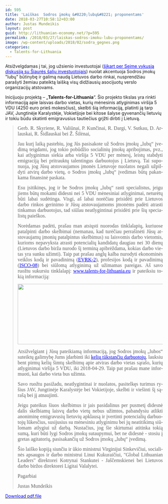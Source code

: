 ```yaml
---
id: 595
title: 'Laiškas  Sodros įmokų &#8220;lubų&#8221; proponentams'
date: 2018-03-27T10:58:12+03:00
author: Justas Mundeikis
layout: post
guid: http://lithuanian-economy.net/?p=595
permalink: /2018/03/27/laiskas-sodros-imoku-lubu-proponentams/
image: /wp-content/uploads/2018/02/sodra_gegnes.png
categories:
  - Talents-for-Lithuania
---
```

Atsižvelgdamas į tai, jog užsienio investuotojai (<span style="color: #0000ff;"><a style="color: #0000ff;" href="https://www.youtube.com/watch?v=XqNBxUc9IIM" target="_blank" rel="noopener">šįkart per Seime vykusią diskusiją su Šiaurės šalių investuotojais</a></span>) nuolat akcentuoja Sodros įmokų "lubų" būtinybę ir galimą naudą Lietuvos darbo rinkai, nusprendžiau parašyti žemiau pateiktą laišką visų didžiausių asocijuotų verslo organizacijų atstovams.

Inicijuoju projektą – „<strong>Talents-for-Lithuania</strong>“. Šio projekto tikslas yra rinkti informaciją apie laisvas darbo vietas, kurių mėnesinis atlyginimas viršija 5 VDU (4250 euro prieš mokesčius), skelbti šią informaciją, platinti ją tarp JAV, Jungtinėje Karalystėje, Vokietijoje bei kitose šalyse gyvenančių lietuvių ir tokiu būdu skatinti emigravusius tautiečius grįžti dirbti į Lietuvą.<!--more-->
<blockquote>
<p align="justify"><span style="font-family: Cambria, serif;"><span style="font-size: medium;"><span lang="lt-LT">Gerb. R. Skyriene, R. Valiūnai, P. Kunčinai, R. Dargi, V. Sutkau, D. Arlauskai, R. Šidlauskai bei Ž. Šilėnai,</span></span></span></p>
<p align="justify"><span style="font-family: Cambria, serif;"><span style="font-size: medium;"><span lang="lt-LT">Jau kurį laiką pastebiu, jog Jūs pasisakote už Sodros įmokų „lubų“ įvedimą teigdami, jog tokio pobūdžio socialinių įmokų apribojimas, pvz., kai atlyginimas siekia arba viršija 5 VDU per mėnesį, leistų stabdyti emigraciją bei pritrauktų talentingus darbuotojus į Lietuvą. Tai suponuoja, jog Jūsų atstovaujamos įmonės Lietuvoje nuolatos negali užpildyti atvirų darbo vietų, o Sodros įmokų „lubų“ įvedimas būtų pakankama finansinė paskata. </span></span></span></p>
<p align="justify"><span style="font-family: Cambria, serif;"><span style="font-size: medium;"><span lang="lt-LT">Esu įsitikinęs, jog ir be Sodros įmokų „lubų“ rasti specialistus, jeigu jiems būtų mokami didesni nei 5 VDU mėnesiniai atlyginimai, neturėtų būti labai sudėtinga. Visgi, aš labai norėčiau prisidėti prie Lietuvos darbo rinkos gerinimo ir Jūsų atstovaujamoms įmonėms padėti atrasti tinkamus darbuotojus, tad siūlau neatlygintinai prisidėti prie šių specialistų paieškos.</span></span></span></p>
<p align="justify"><span style="font-family: Cambria, serif;"><span style="font-size: medium;"><span lang="lt-LT">Norėdamas padėti, prašau man atsiųsti nuorodas tinklalapių, kuriuose patalpinti darbo skelbimai (nemanau, kad turėčiau perrašinėti Jūsų atstovaujamų įmonių patalpintus skelbimus) su laisvomis darbo vietomis, kurioms nepavyksta atrasti potencialių kandidatų daugiau nei 30 dienų (Lietuvos darbo birža nurodo šį terminą apibrėždama, kokias darbo vietas yra sunku užimti). Taip pat prašau anglų kalba nurodyti ekonominės veiklos kodą ir pavadinimą (</span></span></span><span style="color: #e68200;"><u><a href="http://ec.europa.eu/eurostat/documents/3859598/5902521/KS-RA-07-015-EN.PDF" target="_blank" rel="noopener"><span style="font-family: Cambria, serif;"><span style="font-size: medium;"><span lang="lt-LT"><span style="color: #0000ff;">EVRK-2</span></span></span></span></a></u></span><span style="font-family: Cambria, serif;"><span style="font-size: medium;"><span lang="lt-LT">), profesijos kodą ir pavadinimą (</span></span></span><span style="color: #e68200;"><u><a href="http://www.ilo.org/public/english/bureau/stat/isco/docs/structure08.docx" target="_blank" rel="noopener"><span style="font-family: Cambria, serif;"><span style="font-size: medium;"><span lang="lt-LT"><span style="color: #0000ff;">ISCO-08</span></span></span></span></a></u></span><span style="font-family: Cambria, serif;"><span style="font-size: medium;"><span lang="lt-LT">) bei siūlomą atlyginimą už užimamas pareigas. Aš savo ruožtu sukursiu tinklalapį: </span></span></span><span style="color: #0000ff;"><u><a style="color: #0000ff;" href="http://talents-for-lithuania.eu" target="_blank" rel="noopener"><span style="font-family: Cambria, serif;"><span style="font-size: medium;"><span lang="lt-LT">www.talents-for-lithuania.eu</span></span></span></a></u></span><span style="font-family: Cambria, serif;"><span style="font-size: medium;"><span lang="lt-LT"> ir pateiksiu tokią informaciją:</span></span></span></p>
<p align="justify"><a href="http://lithuanian-economy.net/wp-content/uploads/2018/03/Laiškas_dėl_Sodros_įmokų_lubų_table.jpg"><img class="aligncenter wp-image-597 size-full" src="http://lithuanian-economy.net/wp-content/uploads/2018/03/Laiškas_dėl_Sodros_įmokų_lubų_table.jpg" alt="" width="681" height="193" /></a></p>
<p align="justify"><span style="font-family: Cambria, serif;"><span style="font-size: medium;"><span lang="lt-LT">Atsižvelgiant į Jūsų pateikiamą informaciją, jog Sodros įmokų „lubos“ suteiktų galimybę Jums įdarbinti iki </span></span></span><span style="color: #e68200;"><u><a href="https://www.delfi.lt/verslas/verslas/asocijuotos-verslo-organizacijos-kol-sodros-lubu-nera-lietuva-talentus-atiduoda-pasauliui-o-investicijas-kaimynams.d?id=75982765" target="_blank" rel="noopener"><span style="font-family: Cambria, serif;"><span style="font-size: medium;"><span lang="lt-LT"><span style="color: #0000ff;">kelių tūkstančių darbuotojų</span></span></span></span></a></u></span><span style="font-family: Cambria, serif;"><span style="font-size: medium;"><span lang="lt-LT">, lauksiu bent pirmų kelių šimtų skelbimų apie atviras darbo vietas sąrašo, kurių atlyginimai viršija 5 VDU, iki 2018-04-29. Taip pat prašau mane informuoti, kai darbo vieta bus užimta.</span></span></span></p>
<p align="justify"><span style="font-family: Cambria, serif;"><span style="font-size: medium;"><span lang="lt-LT">Savo ruožtu pasižadu, neatlygintinai ir nuolatos, pasitelkęs turimus ryšius JAV, Jungtinėje Karalystėje bei Vokietijoje, skelbti ir viešinti šį sąrašą bei jį atnaujinti. </span></span></span></p>
<p align="justify"><span style="font-family: Cambria, serif;"><span style="font-size: medium;"><span lang="lt-LT">Jeigu pateikus šiuos skelbimus ir jais pasidalinus per pusmetį didesnė dalis skelbiamų laisvų darbo vietų nebus užimtos, pabandysiu atlikti anoniminę emigravusių lietuvių apklausą ir įvertinti potencialių darbuotojų lūkesčius, susijusius su mėnesiniu atlyginimu bei jų neatitikimą siūlomam atlygiui už darbą. Nustačius, jog šie skirtumai atitinka tokią sumą, kuri būti lygi Sodros įmokų sutaupymui, bet ne didesnė - stosiu į gretas agitatorių, pasisakančių už Sodros įmokų „lubų“ įvedimą.</span></span></span></p>
<p align="justify"><span style="font-family: Cambria, serif;"><span style="font-size: medium;"><span lang="lt-LT">Šio laiško kopiją siunčiu ir ūkio ministrui Virginijui Sinkevičiui, socialinės apsaugos ir darbo ministrui Linui Kukuraičiui, "Global Lithuanian Leaders" direktorei Kotrynai Stankutei - Jaščemskienei bei Lietuvos darbo biržos direktorei Ligitai Valalytei.</span></span></span></p>
<p align="justify"><span style="font-family: Cambria, serif;"><span style="font-size: medium;"><span lang="lt-LT">Pagarbiai</span></span></span></p>
<p align="justify"><span style="font-family: Cambria, serif;"><span style="font-size: medium;"><span lang="lt-LT">Justas Mundeikis</span></span></span></p>
</blockquote>
<p align="justify"><a href="http://lithuanian-economy.net/wp-content/uploads/2018/03/Laiškas_dėl_Sodros_įmokų_lubų.pdf" target="_blank" rel="noopener"><span style="color: #0000ff;">Download pdf.file</span></a></p>
<p align="justify"></p>